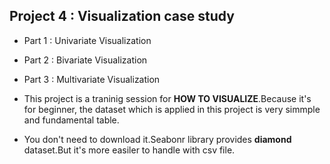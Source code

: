 ## Project 4 : Visualization case study

- Part 1 : Univariate Visualization

- Part 2 : Bivariate Visualization

- Part 3 : Multivariate Visualization 

- This project is a traninig session for **HOW TO VISUALIZE**.Because it's for beginner, the dataset which is applied in this project is very simmple and fundamental table.

- You don't need to download it.Seabonr library provides **diamond** dataset.But it's more easiler to handle with csv file. 



